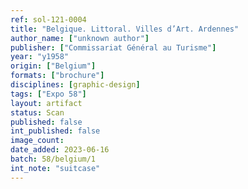 ```yaml
---
ref: sol-121-0004
title: "Belgique. Littoral. Villes d’Art. Ardennes"
author_name: ["unknown author"]
publisher: ["Commissariat Général au Turisme"]
year: "y1958"
origin: ["Belgium"]
formats: ["brochure"]
disciplines: [graphic-design]
tags: ["Expo 58"]
layout: artifact
status: Scan
published: false
int_published: false
image_count:
date_added: 2023-06-16
batch: 58/belgium/1
int_note: "suitcase"
---
```

